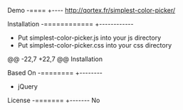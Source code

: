 
Demo
-====
+----
http://qortex.fr/simplest-color-picker/


Installation
-============
+------------
* Put simplest-color-picker.js into your js directory
* Put simplest-color-picker.css into your css directory

@@ -22,7 +22,7 @@ Installation

Based On
-========
+--------
* jQuery


License
-=======
+-------
No